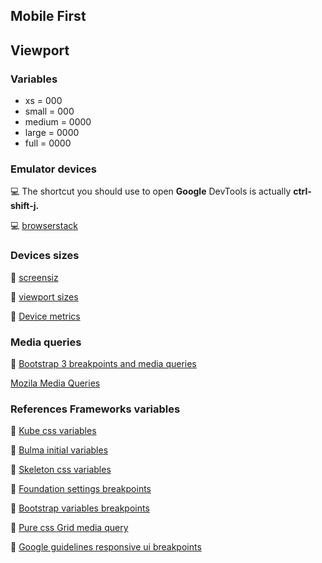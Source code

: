 
## Mobile First

## Viewport

### Variables
* xs = 		000
* small = 	000
* medium = 0000
* large = 	0000
* full = 	0000

### Emulator devices

💻 The shortcut you should use to open **Google** DevTools is actually **ctrl-shift-j.**

💻 [browserstack](https://www.browserstack.com/)


### Devices sizes

📏 [screensiz](http://screensiz.es/)

📏 [viewport sizes](http://viewportsizes.com/)

📏 [Device metrics](https://material.io/devices/)

### Media queries

📎 [Bootstrap 3 breakpoints and media queries](https://stackoverflow.com/questions/19592968/bootstrap-3-breakpoints-and-media-queries)

[Mozila Media Queries](https://developer.mozilla.org/en-US/docs/Web/CSS/Media_Queries)

### References Frameworks variables

📎 [Kube css variables](https://github.com/imperavi/kube/blob/master/src/_scss/_variables.scss)

📎 [Bulma initial variables](https://github.com/jgthms/bulma/blob/master/sass/utilities/initial-variables.sass)

📎 [Skeleton css variables](https://github.com/dhg/Skeleton/blob/master/css/skeleton.css)

📎 [Foundation settings breakpoints](https://github.com/zurb/foundation-sites/blob/develop/scss/settings/_settings.scss)

📎 [Bootstrap variables breakpoints](https://github.com/twbs/bootstrap/blob/v4-dev/scss/_variables.scss)

📎 [Pure css Grid media query](https://purecss.io/grids/)

📎 [Google guidelines responsive ui breakpoints](https://material.io/guidelines/layout/responsive-ui.html#responsive-ui-breakpoints)

